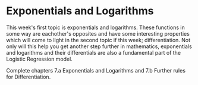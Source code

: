 
# Exponentials and Logarithms

This week's first topic is exponentials and logarithms. These functions in some
way are eachother's opposites and have some interesting properties which will
come to light in the second topic if this week; differentiation. Not only will
this help you get another step further in mathematics, exponentials and
logarithms and their differentials are also a fundamental part of the
Logistic Regression model.

Complete chapters 7.a Exponentials and Logarithms and 7.b Further rules for
Differentiation.
